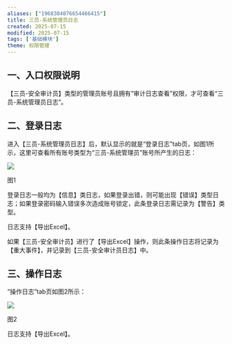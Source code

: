 ```yaml
---
aliases: ["1968304076654466415"]
title: 三员-系统管理员日志
created: 2025-07-15
modified: 2025-07-15
tags: ['基础模块']
theme: 权限管理
---
```


## 一、**入口权限说明**

【三员-安全审计员】类型的管理员账号且拥有“审计日志查看”权限，才可查看“三员-系统管理员日志”。

## 二、**登录日志**

进入【三员-系统管理员日志】后，默认显示的就是“登录日志”tab页，如图1所示，这里可查看所有账号类型为“三员-系统管理员”账号所产生的日志：

![](https://myhelpdoc.oss-cn-heyuan.aliyuncs.com/mdimages/d9f6e4199e695f21dbe00469227486f8.jpg)

图1

登录日志一般均为【信息】类日志，如果登录出错，则可能出现【错误】类型日志；如果登录密码输入错误多次造成账号锁定，此条登录日志需记录为【警告】类型。

日志支持【导出Excel】。

如果【三员-安全审计员】进行了【导出Excel】操作，则此条操作日志将记录为【重大事件】，并记录到【三员-安全审计员日志】中。

## 三、**操作日志**

“操作日志”tab页如图2所示：

![](https://myhelpdoc.oss-cn-heyuan.aliyuncs.com/mdimages/ad0a9165a47512a38be0e11dc41715c5.jpg)

图2

日志支持【导出Excel】。

